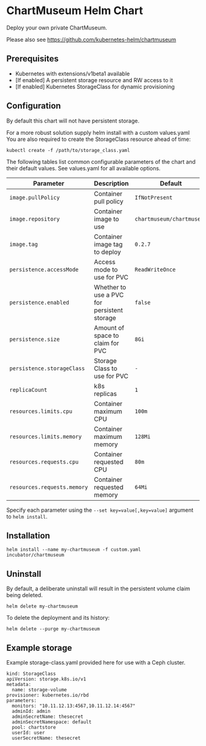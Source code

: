 # ChartMuseum Helm Chart

Deploy your own private ChartMuseum.   

Please also see https://github.com/kubernetes-helm/chartmuseum   

## Prerequisites

* Kubernetes with extensions/v1beta1 available
* [If enabled] A persistent storage resource and RW access to it
* [If enabled] Kubernetes StorageClass for dynamic provisioning

## Configuration

By default this chart will not have persistent storage.   

For a more robust solution supply helm install with a custom values.yaml   
You are also required to create the StorageClass resource ahead of time:   
```
kubectl create -f /path/to/storage_class.yaml
```

The following tables list common configurable parameters of the chart and
their default values. See values.yaml for all available options. 

|       Parameter              |           Description                       |                         Default                     |
|------------------------------|---------------------------------------------|-----------------------------------------------------|
| `image.pullPolicy`           | Container pull policy                       | `IfNotPresent`                                      |
| `image.repository`           | Container image to use                      | `chartmuseum/chartmuseum`                           |
| `image.tag`                  | Container image tag to deploy               | `0.2.7`                                             |
| `persistence.accessMode`     | Access mode to use for PVC                  | `ReadWriteOnce`                                     |
| `persistence.enabled`        | Whether to use a PVC for persistent storage | `false`                                             |
| `persistence.size`           | Amount of space to claim for PVC            | `8Gi`                                               |
| `persistence.storageClass`   | Storage Class to use for PVC                | `-`                                                 |
| `replicaCount`               | k8s replicas                                | `1`                                                 |
| `resources.limits.cpu`       | Container maximum CPU                       | `100m`                                              |
| `resources.limits.memory`    | Container maximum memory                    | `128Mi`                                             |
| `resources.requests.cpu`     | Container requested CPU                     | `80m`                                               |
| `resources.requests.memory`  | Container requested memory                  | `64Mi`                                              |

Specify each parameter using the `--set key=value[,key=value]` argument to
`helm install`.


## Installation

```shell
helm install --name my-chartmuseum -f custom.yaml incubator/chartmuseum
```

## Uninstall 

By default, a deliberate uninstall will result in the persistent volume 
claim being deleted.   

```shell
helm delete my-chartmuseum
```

To delete the deployment and its history:
```shell
helm delete --purge my-chartmuseum
```

## Example storage

Example storage-class.yaml provided here for use with a Ceph cluster.   

```
kind: StorageClass
apiVersion: storage.k8s.io/v1
metadata:
  name: storage-volume
provisioner: kubernetes.io/rbd
parameters:
  monitors: "10.11.12.13:4567,10.11.12.14:4567"
  adminId: admin
  adminSecretName: thesecret
  adminSecretNamespace: default
  pool: chartstore
  userId: user
  userSecretName: thesecret 
```
